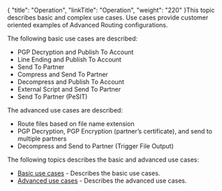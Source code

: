 {
    "title": "Operation",
    "linkTitle": "Operation",
    "weight": "220"
}This topic describes basic and complex use cases. Use cases provide customer oriented examples of <span class="mc-variable my_project_variables.Advanced_Routing variable">Advanced Routing</span> configurations.

The following basic use cases are described:

-   PGP Decryption and Publish To Account
-   Line Ending and Publish To Account
-   Send To Partner
-   Compress and Send To Partner
-   Decompress and Publish To Account
-   External Script and Send To Partner
-   Send To Partner (PeSIT)

The advanced use cases are described:

-   Route files based on file name extension
-   PGP Decryption, PGP Encryption (partner’s certificate), and send to multiple partners
-   Decompress and Send to Partner (Trigger File Output)

The following topics describes the basic and advanced use cases:

-   <a href="c_st_basic_use_cases" class="MCXref xref">Basic use cases</a> - Describes the basic use cases.
-   <a href="c_st_advanced_use_cases" class="MCXref xref">Advanced use cases</a> - Describes the advanced use cases.
